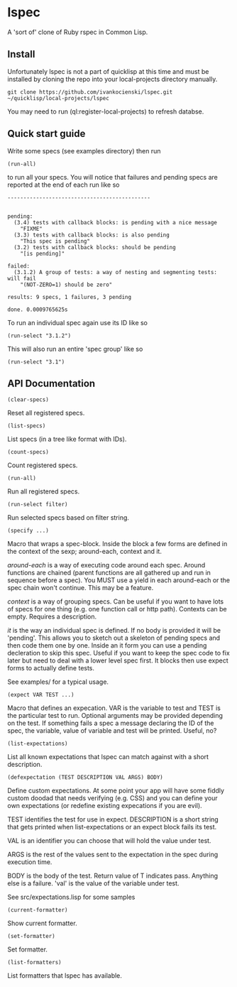 # lspec

A 'sort of' clone of Ruby rspec in Common Lisp.

## Install

Unfortunately lspec is not a part of quicklisp at this time and must be
installed by cloning the repo into your local-projects directory manually.

    git clone https://github.com/ivankocienski/lspec.git ~/quicklisp/local-projects/lspec

You may need to run (ql:register-local-projects) to refresh databse.

## Quick start guide

Write some specs (see examples directory) then run

    (run-all)

to run all your specs. You will notice that failures and pending specs are
reported at the end of each run like so

```
---------------------------------------------


pending:
  (3.4) tests with callback blocks: is pending with a nice message
    "FIXME"
  (3.3) tests with callback blocks: is also pending
    "This spec is pending"
  (3.2) tests with callback blocks: should be pending
    "[is pending]"

failed:
  (3.1.2) A group of tests: a way of nesting and segmenting tests: will fail
    "(NOT-ZERO=1) should be zero"

results: 9 specs, 1 failures, 3 pending

done. 0.0009765625s
```

To run an individual spec again use its ID like so

    (run-select "3.1.2")

This will also run an entire 'spec group' like so

    (run-select "3.1")



## API Documentation

    (clear-specs)

Reset all registered specs.

    (list-specs)

List specs (in a tree like format with IDs).

    (count-specs)

Count registered specs.

    (run-all)

Run all registered specs.

    (run-select filter)

Run selected specs based on filter string.

    (specify ...)

Macro that wraps a spec-block. Inside the block a few forms are defined in
the context of the sexp; around-each, context and it.

*around-each* is a way of executing code around each spec. Around functions
are chained (parent functions are all gathered up and run in sequence before
a spec). You MUST use a yield in each around-each or the spec chain won't
continue. This may be a feature.

*context* is a way of grouping specs. Can be useful if you want to have
lots of specs for one thing (e.g. one function call or http path). Contexts
can be empty. Requires a description.

*it* is the way an individual spec is defined. If no body is provided it will
be 'pending'. This allows you to sketch out a skeleton of pending specs and
then code them one by one. Inside an it form you can use a pending decleration
to skip this spec. Useful if you want to keep the spec code to fix later but
need to deal with a lower level spec first. It blocks then use expect forms
to actually define tests.

See examples/ for a typical usage.

    (expect VAR TEST ...)

Macro that defines an expecation. VAR is the variable to test and TEST is
the particular test to run. Optional arguments may be provided depending on
the test. If something fails a spec a message declaring the ID of the spec,
the variable, value of variable and test will be printed. Useful, no?

    (list-expectations)

List all known expectations that lspec can match against with a short
description.

    (defexpectation (TEST DESCRIPTION VAL ARGS) BODY)

Define custom expectations. At some point your app will have some fiddly
custom doodad that needs verifying (e.g. CSS) and you can define your own
expectations (or redefine existing expecations if you are evil).

TEST identifies the test for use in expect. DESCRIPTION is a short string
that gets printed when list-expectations or an expect block fails its test.

VAL is an identifier you can choose that will hold the value under test.

ARGS is the rest of the values sent to the expectation in the spec during
execution time.

BODY is the body of the test. Return value of T indicates pass. Anything
else is a failure. 'val' is the value of the variable under test.

See src/expectations.lisp for some samples

    (current-formatter)

Show current formatter.

    (set-formatter)

Set formatter.

    (list-formatters)

List formatters that lspec has available.